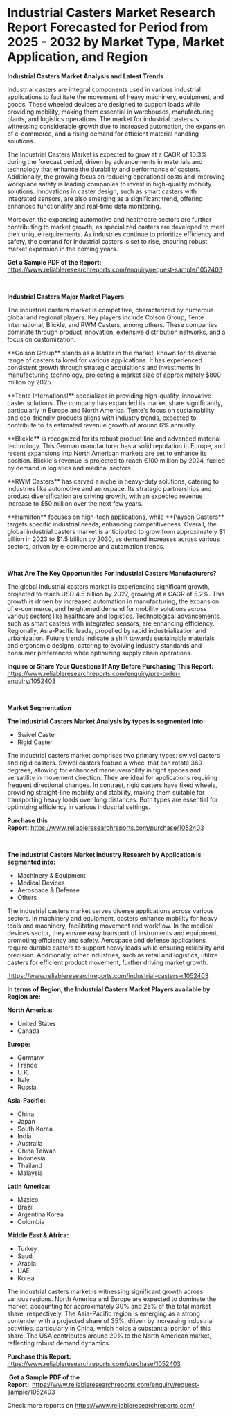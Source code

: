 <p><h1>Industrial Casters Market Research Report Forecasted for Period from 2025 -  2032 by Market Type, Market Application, and Region</h1></p><p><strong>Industrial Casters Market Analysis and Latest Trends</strong></p>
<p><p>Industrial casters are integral components used in various industrial applications to facilitate the movement of heavy machinery, equipment, and goods. These wheeled devices are designed to support loads while providing mobility, making them essential in warehouses, manufacturing plants, and logistics operations. The market for industrial casters is witnessing considerable growth due to increased automation, the expansion of e-commerce, and a rising demand for efficient material handling solutions.</p><p>The Industrial Casters Market is expected to grow at a CAGR of 10.3% during the forecast period, driven by advancements in materials and technology that enhance the durability and performance of casters. Additionally, the growing focus on reducing operational costs and improving workplace safety is leading companies to invest in high-quality mobility solutions. Innovations in caster design, such as smart casters with integrated sensors, are also emerging as a significant trend, offering enhanced functionality and real-time data monitoring.</p><p>Moreover, the expanding automotive and healthcare sectors are further contributing to market growth, as specialized casters are developed to meet their unique requirements. As industries continue to prioritize efficiency and safety, the demand for industrial casters is set to rise, ensuring robust market expansion in the coming years.</p></p>
<p><strong>Get a Sample PDF of the Report:&nbsp;</strong> <a href="https://www.reliableresearchreports.com/enquiry/request-sample/1052403?utm_campaign=2128&utm_medium=2&utm_source=Github&utm_content=ia&utm_term=17022025&utm_id=industrial-casters">https://www.reliableresearchreports.com/enquiry/request-sample/1052403</a></p>
<p>&nbsp;</p>
<p><strong>Industrial Casters Major Market Players</strong></p>
<p><p>The industrial casters market is competitive, characterized by numerous global and regional players. Key players include Colson Group, Tente International, Blickle, and RWM Casters, among others. These companies dominate through product innovation, extensive distribution networks, and a focus on customization.</p><p>**Colson Group** stands as a leader in the market, known for its diverse range of casters tailored for various applications. It has experienced consistent growth through strategic acquisitions and investments in manufacturing technology, projecting a market size of approximately $800 million by 2025.</p><p>**Tente International** specializes in providing high-quality, innovative caster solutions. The company has expanded its market share significantly, particularly in Europe and North America. Tente's focus on sustainability and eco-friendly products aligns with industry trends, expected to contribute to its estimated revenue growth of around 6% annually.</p><p>**Blickle** is recognized for its robust product line and advanced material technology. This German manufacturer has a solid reputation in Europe, and recent expansions into North American markets are set to enhance its position. Blickle's revenue is projected to reach €100 million by 2024, fueled by demand in logistics and medical sectors.</p><p>**RWM Casters** has carved a niche in heavy-duty solutions, catering to industries like automotive and aerospace. Its strategic partnerships and product diversification are driving growth, with an expected revenue increase to $50 million over the next few years.</p><p>**Hamilton** focuses on high-tech applications, while **Payson Casters** targets specific industrial needs, enhancing competitiveness. Overall, the global industrial casters market is anticipated to grow from approximately $1 billion in 2023 to $1.5 billion by 2030, as demand increases across various sectors, driven by e-commerce and automation trends.</p></p>
<p>&nbsp;</p>
<p><strong>What Are The Key Opportunities For Industrial Casters Manufacturers?</strong></p>
<p><p>The global industrial casters market is experiencing significant growth, projected to reach USD 4.5 billion by 2027, growing at a CAGR of 5.2%. This growth is driven by increased automation in manufacturing, the expansion of e-commerce, and heightened demand for mobility solutions across various sectors like healthcare and logistics. Technological advancements, such as smart casters with integrated sensors, are enhancing efficiency. Regionally, Asia-Pacific leads, propelled by rapid industrialization and urbanization. Future trends indicate a shift towards sustainable materials and ergonomic designs, catering to evolving industry standards and consumer preferences while optimizing supply chain operations.</p></p>
<p><strong>Inquire or Share Your Questions If Any Before Purchasing This Report:</strong> <a href="https://www.reliableresearchreports.com/enquiry/pre-order-enquiry/1052403?utm_campaign=2128&utm_medium=2&utm_source=Github&utm_content=ia&utm_term=17022025&utm_id=industrial-casters">https://www.reliableresearchreports.com/enquiry/pre-order-enquiry/1052403</a></p>
<p>&nbsp;</p>
<p><strong>Market Segmentation</strong></p>
<p><strong>The Industrial Casters Market Analysis by types is segmented into:</strong></p>
<p><ul><li>Swivel Caster</li><li>Rigid Caster</li></ul></p>
<p><p>The industrial casters market comprises two primary types: swivel casters and rigid casters. Swivel casters feature a wheel that can rotate 360 degrees, allowing for enhanced maneuverability in tight spaces and versatility in movement direction. They are ideal for applications requiring frequent directional changes. In contrast, rigid casters have fixed wheels, providing straight-line mobility and stability, making them suitable for transporting heavy loads over long distances. Both types are essential for optimizing efficiency in various industrial settings.</p></p>
<p><strong>Purchase this Report:&nbsp;</strong><a href="https://www.reliableresearchreports.com/purchase/1052403?utm_campaign=2128&utm_medium=2&utm_source=Github&utm_content=ia&utm_term=17022025&utm_id=industrial-casters">https://www.reliableresearchreports.com/purchase/1052403</a></p>
<p>&nbsp;</p>
<p><strong>The Industrial Casters Market Industry Research by Application is segmented into:</strong></p>
<p><ul><li>Machinery & Equipment</li><li>Medical Devices</li><li>Aerospace & Defense</li><li>Others</li></ul></p>
<p><p>The industrial casters market serves diverse applications across various sectors. In machinery and equipment, casters enhance mobility for heavy tools and machinery, facilitating movement and workflow. In the medical devices sector, they ensure easy transport of instruments and equipment, promoting efficiency and safety. Aerospace and defense applications require durable casters to support heavy loads while ensuring reliability and precision. Additionally, other industries, such as retail and logistics, utilize casters for efficient product movement, further driving market growth.</p></p>
<p><a href="https://www.reliableresearchreports.com/industrial-casters-r1052403?utm_campaign=2128&utm_medium=2&utm_source=Github&utm_content=ia&utm_term=17022025&utm_id=industrial-casters">&nbsp;https://www.reliableresearchreports.com/industrial-casters-r1052403</a></p>
<p><strong>In terms of Region, the Industrial Casters Market Players available by Region are:</strong></p>
<p>
    <p> <strong> North America: </strong>
        <ul>
            <li>United States</li>
            <li>Canada</li>
        </ul>
        </p> 
    <p> <strong> Europe: </strong>
        <ul>
            <li>Germany</li>
            <li>France</li>
            <li>U.K.</li>
            <li>Italy</li>
            <li>Russia</li>
        </ul>
        </p> 
    <p> <strong> Asia-Pacific: </strong>
        <ul>
            <li>China</li>
            <li>Japan</li>
            <li>South Korea</li>
            <li>India</li>
            <li>Australia</li>
            <li>China Taiwan</li>
            <li>Indonesia</li>
            <li>Thailand</li>
            <li>Malaysia</li>
        </ul>
        </p> 
    <p> <strong> Latin America: </strong>
        <ul>
            <li>Mexico</li>
            <li>Brazil</li>
            <li>Argentina Korea</li>
            <li>Colombia</li>
        </ul>
        </p> 
    <p> <strong> Middle East & Africa: </strong>
        <ul>
            <li>Turkey</li>
            <li>Saudi</li>
            <li>Arabia</li>
            <li>UAE</li>
            <li>Korea</li>
        </ul>
    </p>
    </p>
<p><p>The industrial casters market is witnessing significant growth across various regions. North America and Europe are expected to dominate the market, accounting for approximately 30% and 25% of the total market share, respectively. The Asia-Pacific region is emerging as a strong contender with a projected share of 35%, driven by increasing industrial activities, particularly in China, which holds a substantial portion of this share. The USA contributes around 20% to the North American market, reflecting robust demand dynamics.</p></p>
<p><strong>Purchase this Report: </strong><a href="https://www.reliableresearchreports.com/purchase/1052403?utm_campaign=2128&utm_medium=2&utm_source=Github&utm_content=ia&utm_term=17022025&utm_id=industrial-casters">https://www.reliableresearchreports.com/purchase/1052403</a></p>
<p>&nbsp;<strong>Get a Sample PDF of the Report:&nbsp;&nbsp;</strong><a href="https://www.reliableresearchreports.com/enquiry/request-sample/1052403?utm_campaign=2128&utm_medium=2&utm_source=Github&utm_content=ia&utm_term=17022025&utm_id=industrial-casters">https://www.reliableresearchreports.com/enquiry/request-sample/1052403</a></p>
<p><strong></strong></p>
<p>Check more reports on <a href="https://www.reliableresearchreports.com/?utm_campaign=2128&utm_medium=2&utm_source=Github&utm_content=ia&utm_term=17022025&utm_id=industrial-casters">https://www.reliableresearchreports.com/</a></p>